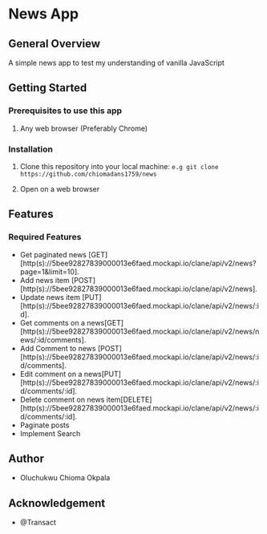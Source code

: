 # News App
## General Overview
A simple news app to test my understanding of vanilla JavaScript
 
## Getting Started

### Prerequisites to use this app
1. Any web browser (Preferably Chrome)
 

### Installation
1. Clone this repository into your local machine:
```e.g git clone https://github.com/chiomadans1759/news``` 

2. Open on a web browser 


 
## Features

 ### Required Features
- Get paginated news [GET][http(s)://5bee92827839000013e6faed.mockapi.io/clane/api/v2/news?page=1&limit=10].
- Add news item [POST][http(s)://5bee92827839000013e6faed.mockapi.io/clane/api/v2/news].
- Update news item [PUT][http(s)://5bee92827839000013e6faed.mockapi.io/clane/api/v2/news/:id].
- Get comments on a news[GET][http(s)://5bee92827839000013e6faed.mockapi.io/clane/api/v2/news/news/:id/comments].
- Add Comment to news [POST][http(s)://5bee92827839000013e6faed.mockapi.io/clane/api/v2/news/:id/comments].
- Edit comment on a news[PUT][http(s)://5bee92827839000013e6faed.mockapi.io/clane/api/v2/news/:id/comments/:id].
- Delete comment on news item[DELETE] [http(s)://5bee92827839000013e6faed.mockapi.io/clane/api/v2/news/:id/comments/:id].
- Paginate posts
- Implement Search

## Author

- Oluchukwu Chioma Okpala
 
## Acknowledgement

- @Transact

